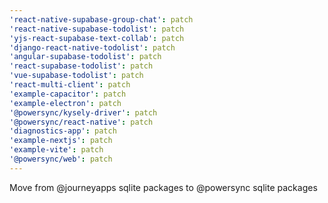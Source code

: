 ```yaml
---
'react-native-supabase-group-chat': patch
'react-native-supabase-todolist': patch
'yjs-react-supabase-text-collab': patch
'django-react-native-todolist': patch
'angular-supabase-todolist': patch
'react-supabase-todolist': patch
'vue-supabase-todolist': patch
'react-multi-client': patch
'example-capacitor': patch
'example-electron': patch
'@powersync/kysely-driver': patch
'@powersync/react-native': patch
'diagnostics-app': patch
'example-nextjs': patch
'example-vite': patch
'@powersync/web': patch
---
```


Move from @journeyapps sqlite packages to @powersync sqlite packages
